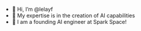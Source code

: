 - 👋 Hi, I’m @lelayf
- 👀 My expertise is in the creation of AI capabilities
- 💞️ I am a founding AI engineer at Spark Space! 

<!---
lelayf/lelayf is a ✨ special ✨ repository because its `README.md` (this file) appears on your GitHub profile.
You can click the Preview link to take a look at your changes.
--->

